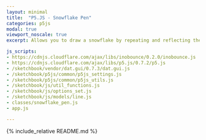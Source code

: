 ```yaml
---
layout: minimal
title:  "P5.JS - Snowflake Pen"
categories: p5js
modal: true
viewport_noscale: true
excerpt: Allows you to draw a snowflake by repeating and reflecting the lines you draw around a circle.

js_scripts:
- https://cdnjs.cloudflare.com/ajax/libs/inobounce/0.2.0/inobounce.js
- https://cdnjs.cloudflare.com/ajax/libs/p5.js/0.7.2/p5.js
- /sketchbook/vendor/dat.gui/0.7.3/dat.gui.js
- /sketchbook/p5js/common/p5js_settings.js
- /sketchbook/p5js/common/p5js_utils.js
- /sketchbook/js/util_functions.js
- /sketchbook/js/options_set.js
- /sketchbook/js/models/line.js
- classes/snowflake_pen.js
- app.js

---
```


{% include_relative README.md %}

